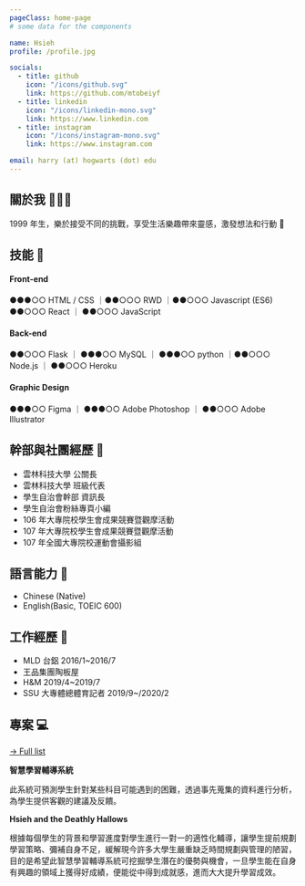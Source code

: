 ```yaml
---
pageClass: home-page
# some data for the components

name: Hsieh
profile: /profile.jpg

socials:
  - title: github
    icon: "/icons/github.svg"
    link: https://github.com/mtobeiyf
  - title: linkedin
    icon: "/icons/linkedin-mono.svg"
    link: https://www.linkedin.com
  - title: instagram
    icon: "/icons/instagram-mono.svg"
    link: https://www.instagram.com

email: harry (at) hogwarts (dot) edu
---
```


<ProfileSection :frontmatter="$page.frontmatter" />

## 關於我 🧏🏻‍♀️

1999 年生，樂於接受不同的挑戰，享受生活樂趣帶來靈感，激發想法和行動 :dizzy:

## 技能 🔨
#### Front-end

●●●○○ HTML / CSS ｜●●○○○ RWD ｜●●○○○ Javascript (ES6)
●●○○○ React ｜ ●●○○○ JavaScript
#### Back-end

●●○○○ Flask ｜ ●●●○○ MySQL ｜ ●●●○○ python ｜●●○○○ Node.js ｜ ●●○○○ Heroku

#### Graphic Design

●●●○○ Figma ｜ ●●●○○ Adobe Photoshop ｜ ●●○○○ Adobe Illustrator

## 幹部與社團經歷 :dizzy:

- 雲林科技大學 公關長
- 雲林科技大學 班級代表
- 學生自治會幹部 資訊長
- 學生自治會粉絲專頁小編
- 106 年大專院校學生會成果競賽暨觀摩活動
- 107 年大專院校學生會成果競賽暨觀摩活動
- 107 年全國大專院校運動會攝影組

## 語言能力 💬

- Chinese (Native)
- English(Basic, TOEIC 600)

## 工作經歷 💼

- MLD 台鋁 2016/1~2016/7
- 王品集團陶板屋
- H&M 2019/4~2019/7
- SSU 大專體總體育記者 2019/9~/2020/2

## 專案 💻

[→ Full list](/projects/)

<ProjectCard image="/projects/project.jpg" hideBorder=true>

**智慧學習輔導系統**

此系統可預測學生針對某些科目可能遇到的困難，透過事先蒐集的資料進行分析，為學生提供客觀的建議及反饋。

</ProjectCard>

<ProjectCard hideBorder=true>

**Hsieh and the Deathly Hallows**

根據每個學生的背景和學習進度對學生進行一對一的適性化輔導，讓學生提前規劃學習策略、彌補自身不足，緩解現今許多大學生嚴重缺乏時間規劃與管理的陋習，目的是希望此智慧學習輔導系統可挖掘學生潛在的優勢與機會，一旦學生能在自身有興趣的領域上獲得好成績，便能從中得到成就感，進而大大提升學習成效。

</ProjectCard>



<!-- Custom style for this page -->

<style lang="stylus">

.theme-container.home-page .page
  font-size 17px
  font-family "lucida grande", "lucida sans unicode", lucida, "Helvetica Neue", Helvetica, Arial, sans-serif;
  p
    margin 0 0 0.5rem
  p, ul, ol
    line-height normal
  a
    font-weight normal
  .theme-default-content:not(.custom) > h2
    margin-bottom 0.5rem
  .theme-default-content:not(.custom) > h2:first-child + p
    margin-top 0.5rem
  .theme-default-content:not(.custom) > h3
    padding-top 4rem

  /* Override */
  .md-card
    margin-top 0.5em
    .card-image
      padding 0.2rem
      img
        max-width 120px
        max-height 120px
    .card-content p
      -webkit-margin-after 0.2em

@media (max-width: 419px)
  .theme-container.home-page .page
    p, ul, ol
      line-height 1.5

    .md-card
      .card-image
        img 
          width 100%
          max-width 400px

</style>
